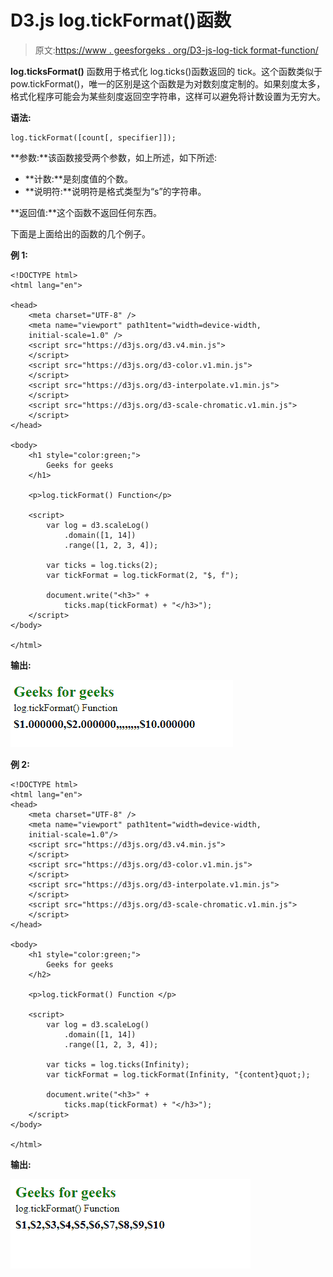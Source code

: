 # D3.js log.tickFormat()函数

> 原文:[https://www . geesforgeks . org/D3-js-log-tick format-function/](https://www.geeksforgeeks.org/d3-js-log-tickformat-function/)

**log.ticksFormat()** 函数用于格式化 log.ticks()函数返回的 tick。这个函数类似于 pow.tickFormat()，唯一的区别是这个函数是为对数刻度定制的。如果刻度太多，格式化程序可能会为某些刻度返回空字符串，这样可以避免将计数设置为无穷大。

**语法:**

```
log.tickFormat([count[, specifier]]);
```

**参数:**该函数接受两个参数，如上所述，如下所述:

*   **计数:**是刻度值的个数。
*   **说明符:**说明符是格式类型为“s”的字符串。

**返回值:**这个函数不返回任何东西。

下面是上面给出的函数的几个例子。

**例 1:**

```
<!DOCTYPE html>
<html lang="en">

<head>
    <meta charset="UTF-8" />
    <meta name="viewport" path1tent="width=device-width, 
    initial-scale=1.0" />
    <script src="https://d3js.org/d3.v4.min.js">
    </script>
    <script src="https://d3js.org/d3-color.v1.min.js">
    </script>
    <script src="https://d3js.org/d3-interpolate.v1.min.js">
    </script>
    <script src="https://d3js.org/d3-scale-chromatic.v1.min.js">
    </script>
</head>

<body>
    <h1 style="color:green;">
        Geeks for geeks
    </h1>

    <p>log.tickFormat() Function</p>

    <script>
        var log = d3.scaleLog()
            .domain([1, 14])
            .range([1, 2, 3, 4]);

        var ticks = log.ticks(2);
        var tickFormat = log.tickFormat(2, "$, f");

        document.write("<h3>" +
            ticks.map(tickFormat) + "</h3>");
    </script>
</body>

</html>
```

**输出:**

[![](img/41b5a59608d4a96014a7ffdf288a0a2a.png)](https://media.geeksforgeeks.org/wp-content/uploads/20200818144510/0127.png)

**例 2:**

```
<!DOCTYPE html> 
<html lang="en"> 
<head> 
    <meta charset="UTF-8" /> 
    <meta name="viewport" path1tent="width=device-width, 
    initial-scale=1.0"/> 
    <script src="https://d3js.org/d3.v4.min.js">
    </script> 
    <script src="https://d3js.org/d3-color.v1.min.js">
    </script> 
    <script src="https://d3js.org/d3-interpolate.v1.min.js">
    </script> 
    <script src="https://d3js.org/d3-scale-chromatic.v1.min.js">
    </script> 
</head> 

<body> 
    <h1 style="color:green;">
        Geeks for geeks
    </h2>

    <p>log.tickFormat() Function </p>

    <script> 
        var log = d3.scaleLog()
            .domain([1, 14])
            .range([1, 2, 3, 4]);

        var ticks = log.ticks(Infinity);
        var tickFormat = log.tickFormat(Infinity, "{content}quot;);

        document.write("<h3>" +
            ticks.map(tickFormat) + "</h3>");
    </script> 
</body> 

</html>
```

**输出:**

[![](img/b7509810774bcf61f91107b62726bb0b.png)](https://media.geeksforgeeks.org/wp-content/uploads/20200818144610/0128.png)
